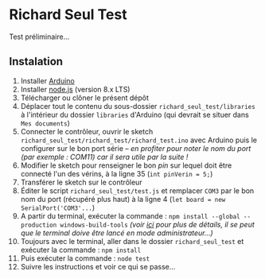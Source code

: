 # Richard Seul Test

Test préliminaire...

## Instalation

1. Installer [Arduino](https://www.arduino.cc/en/Main/Software)
1. Installer [node.js](https://nodejs.org/en/) (version 8.x LTS)
1. Télécharger ou clôner le présent dépôt
1. Déplacer tout le contenu du sous-dossier `richard_seul_test/libraries` à l'intérieur du dossier `libraries` d'Arduino (qui devrait se situer dans `Mes documents`)
1. Connecter le contrôleur, ouvrir le sketch `richard_seul_test/richard_test/richard_test.ino` avec Arduino puis le configurer sur le bon port série – _en profiter pour noter le nom du port (par exemple : COM11) car il sera utile par la suite !_
1. Modifier le sketch pour renseigner le bon _pin_ sur lequel doit être connecté l'un des vérins, à la ligne 35 (`int pinVerin = 5;`)
1. Transférer le sketch sur le contrôleur
1. Éditer le script `richard_seul_test/test.js` et remplacer `COM3` par le bon nom du port (récupéré plus haut) à la ligne 4 (`let board = new SerialPort('COM3'...`)
1. A partir du terminal, exécuter la commande : `npm install --global --production windows-build-tools` _(voir [ici](https://github.com/felixrieseberg/windows-build-tools) pour plus de détails, il se peut que le terminal doive être lancé en mode administrateur...)_
1. Toujours avec le terminal, aller dans le dossier `richard_seul_test` et exécuter la commande : `npm install`
1. Puis exécuter la commande :	`node test`
1. Suivre les instructions et voir ce qui se passe...
